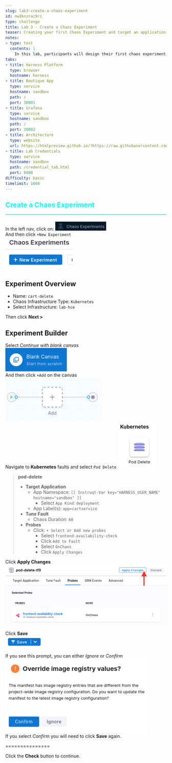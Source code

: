 ```yaml
---
slug: lab3-create-a-chaos-experiment
id: nwdknzrac9ri
type: challenge
title: Lab 3 - Create a Chaos Experiment
teaser: Creating your first Chaos Experiment and target an application for fault injection
notes:
- type: text
  contents: |
    In this lab, participants will design their first chaos experiment, selecting targets and defining what actions will be introduced to simulate disruptive events.
tabs:
- title: Harness Platform
  type: browser
  hostname: harness
- title: Boutique App
  type: service
  hostname: sandbox
  path: /
  port: 30001
- title: Grafana
  type: service
  hostname: sandbox
  path: /
  port: 30002
- title: Architecture
  type: website
  url: https://htmlpreview.github.io/?https://raw.githubusercontent.com/jtitra/field-workshops/blob/main/se-workshop-ce/assets/misc/diagram.html
- title: Lab Credentials
  type: service
  hostname: sandbox
  path: /credential_tab.html
  port: 8000
difficulty: basic
timelimit: 1600
---
```


<style type="text/css" rel="stylesheet">
hr.cyan { background-color: cyan; color: cyan; height: 2px; margin-bottom: -10px; }
h2.cyan { color: cyan; }
</style><h2 class="cyan">Create a Chaos Experiment</h2>
<hr class="cyan">
<br>

In the left nav, click on: ![ce_nav_experiments.png](https://raw.githubusercontent.com/jtitra/field-workshops/main/se-workshop-ce/assets/images/ce_nav_experiments.png) <br>
And then click ```+New Experiment``` <br>
![ce_new_experiment.png](https://raw.githubusercontent.com/jtitra/field-workshops/main/se-workshop-ce/assets/images/ce_new_experiment.png) <br>

## Experiment Overview
- Name: ```cart-delete```
- Chaos Infrastructure Type: ```Kubernetes```
- Select Infrastructure: ```lab-hce```

Then click **Next >** <br>

## Experiment Builder
Select *Continue with blank canvas* <br>
![ce_new_experiment_blank_canvas.png](https://raw.githubusercontent.com/jtitra/field-workshops/main/se-workshop-ce/assets/images/ce_new_experiment_blank_canvas.png) <br>
And then click ```+Add``` on the canvas <br>
![ce_add_to_canvas.png](https://raw.githubusercontent.com/jtitra/field-workshops/main/se-workshop-ce/assets/images/ce_add_to_canvas.png) <br>
Navigate to **Kubernetes** faults and select `Pod Delete`
![ce_fault_pod_delete.png](https://raw.githubusercontent.com/jtitra/field-workshops/main/se-workshop-ce/assets/images/ce_fault_pod_delete.png) <br>

> **pod-delete** <br>
> - **Target Application**
>   - App Namespace: ```[[ Instruqt-Var key="HARNESS_USER_NAME" hostname="sandbox" ]]```
>     - Select ```App Kind```: `deployment`
>   - App Label(s): ```app=cartservice```
> - **Tune Fault**
>   - Chaos Duration: ```60```
> - **Probes**
>   - Click: `+ Select or Add new probes`
>     - Select `frontend-availability-check`
>     - Click `Add to Fault`
>     - Select `OnChaos`
>     - Click `Apply Changes` <br>

Click **Apply Changes**
![ce_experiment_apply_changes.png](https://raw.githubusercontent.com/jtitra/field-workshops/main/se-workshop-ce/assets/images/ce_experiment_apply_changes.png) <br>

Click **Save** <br>
![ce_save.png](https://raw.githubusercontent.com/jtitra/field-workshops/main/se-workshop-ce/assets/images/ce_save.png) <br>

If you see this prompt, you can either *Ignore* or *Confirm* <br>
![ce_save_override_image.png](https://raw.githubusercontent.com/jtitra/field-workshops/main/se-workshop-ce/assets/images/ce_save_override_image.png) <br>
If you select *Confirm* you will need to click **Save** again. <br>

===============

Click the **Check** button to continue.
